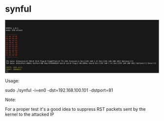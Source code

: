 # synful

![SYN](https://raw.githubusercontent.com/troublemaker/synful/main/synful.gif)

Usage:

sudo ./synful -i=en0 -dst=192.168.100.101 -dstport=81


Note:

For a proper test it's a good idea to suppress RST packets sent by the kernel to the attacked IP 
